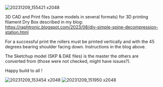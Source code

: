 ![20231209_155421 x2048](https://github.com/RaphTronic/Dry-Box-for-3D-printing-filament/assets/35200718/0ba92577-723f-4ae3-a4fa-5af2b2e4d2b7)

3D CAD and Print files (same models in several formats) for 3D printing filament Dry Box described in my blog: https://raphtronic.blogspot.com/2023/08/diy-simple-spine-decompression-station.html

For a successful print the rollers must be printed vertically and with the 45 degrees bearing shoulder facing down. Instructions in the blog above.

The Sketchup model (SKP & DAE files) is the master the others are converted from (those were not checked, might have issues?).

Happy build to all !

![20231209_153454 x2048](https://github.com/RaphTronic/Dry-Box-for-3D-printing-filament/assets/35200718/2618da91-3bea-4984-ac8f-08c616c9feae)
![20231209_151950 x2048](https://github.com/RaphTronic/Dry-Box-for-3D-printing-filament/assets/35200718/2af2ff5a-8159-4253-b91d-c6264ccbe6af)
